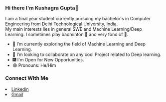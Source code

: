 ### Hi there I'm Kushagra Gupta👋

<!--**Kushagra1312/Kushagra1312** is a ✨ _special_ ✨ repository because its `README.md` (this file) appears on your GitHub profile.--!>

I am a final year student currently pursuing my bachelor's in Computer Engineering from Delhi Technological University, India.
<br>
My main interests lies in general SWE and Machine Learning/Deep Learning. I sometimes play badminton 🏸 and very fond of 🐶. 
<br>
<ul>
  <li> 🔭 I’m currently exploring the field of Machine Learning and Deep Learning.</li>
  <li> 👯 I’m looking to collaborate on any cool Project related to Deep learning.</li>
  <li> 🎆 I'm Open for New Opportunities.
  <li> 😄 Pronouns: He/Him</li>
 </ul>
 
 <h3>Connect With Me</h3>
<li><a href="https://www.linkedin.com/in/kushagra-gupta-47b312197/">Linkedin</a></li>
<li><a href = "mailto: gkushagra48@gmail.com">Gmail</a></li>
